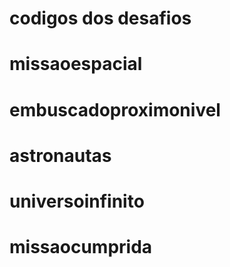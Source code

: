 # codigos dos desafios

# missaoespacial

# embuscadoproximonivel

# astronautas

# universoinfinito

# missaocumprida
